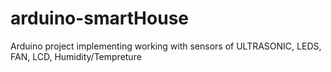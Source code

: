 # arduino-smartHouse
Arduino project implementing working with sensors of ULTRASONIC, LEDS, FAN, LCD, Humidity/Tempreture
